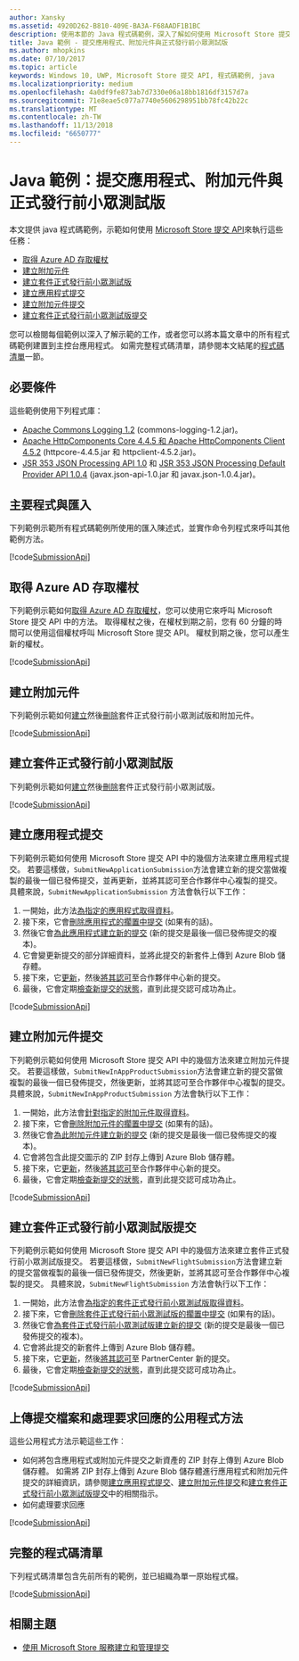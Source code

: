 ```yaml
---
author: Xansky
ms.assetid: 4920D262-B810-409E-BA3A-F68AADF1B1BC
description: 使用本節的 Java 程式碼範例，深入了解如何使用 Microsoft Store 提交 API。
title: Java 範例 - 提交應用程式、附加元件與正式發行前小眾測試版
ms.author: mhopkins
ms.date: 07/10/2017
ms.topic: article
keywords: Windows 10, UWP, Microsoft Store 提交 API, 程式碼範例, java
ms.localizationpriority: medium
ms.openlocfilehash: 4a0df9fe873ab7d7330e06a18bb1816df3157d7a
ms.sourcegitcommit: 71e8eae5c077a7740e5606298951bb78fc42b22c
ms.translationtype: MT
ms.contentlocale: zh-TW
ms.lasthandoff: 11/13/2018
ms.locfileid: "6650777"
---
```

# <a name="java-sample-submissions-for-apps-add-ons-and-flights"></a>Java 範例：提交應用程式、附加元件與正式發行前小眾測試版

本文提供 java 程式碼範例，示範如何使用 [Microsoft Store 提交 API](create-and-manage-submissions-using-windows-store-services.md)來執行這些任務：

* [取得 Azure AD 存取權杖](#token)
* [建立附加元件](#create-add-on)
* [建立套件正式發行前小眾測試版](#create-package-flight)
* [建立應用程式提交](#create-app-submission)
* [建立附加元件提交](#create-add-on-submission)
* [建立套件正式發行前小眾測試版提交](#create-flight-submission)

您可以檢閱每個範例以深入了解示範的工作，或者您可以將本篇文章中的所有程式碼範例建置到主控台應用程式。 如需完整程式碼清單，請參閱本文結尾的[程式碼清單](java-code-examples-for-the-windows-store-submission-api.md#code-listing)一節。

## <a name="prerequisites"></a>必要條件

這些範例使用下列程式庫：

* [Apache Commons Logging 1.2](http://commons.apache.org/proper/commons-logging) (commons-logging-1.2.jar)。
* [Apache HttpComponents Core 4.4.5 和 Apache HttpComponents Client 4.5.2](https://hc.apache.org/) (httpcore-4.4.5.jar 和 httpclient-4.5.2.jar)。
* [JSR 353 JSON Processing API 1.0](https://mvnrepository.com/artifact/javax.json/javax.json-api/1.0) 和 [JSR 353 JSON Processing Default Provider API 1.0.4](https://mvnrepository.com/artifact/org.glassfish/javax.json/1.0.4) (javax.json-api-1.0.jar 和 javax.json-1.0.4.jar)。

## <a name="main-program-and-imports"></a>主要程式與匯入

下列範例示範所有程式碼範例所使用的匯入陳述式，並實作命令列程式來呼叫其他範例方法。

[!code[SubmissionApi](./code/StoreServicesExamples_Submission/java/MainExample.java#L1-L64)]

<span id="token" />

## <a name="obtain-an-azure-ad-access-token"></a>取得 Azure AD 存取權杖

下列範例示範如何[取得 Azure AD 存取權杖](create-and-manage-submissions-using-windows-store-services.md#obtain-an-azure-ad-access-token)，您可以使用它來呼叫 Microsoft Store 提交 API 中的方法。 取得權杖之後，在權杖到期之前，您有 60 分鐘的時間可以使用這個權杖呼叫 Microsoft Store 提交 API。 權杖到期之後，您可以產生新的權杖。

[!code[SubmissionApi](./code/StoreServicesExamples_Submission/java/CompleteExample.java#L65-L95)]

<span id="create-add-on" />

## <a name="create-an-add-on"></a>建立附加元件

下列範例示範如何[建立](create-an-add-on.md)然後[刪除](delete-an-add-on.md)套件正式發行前小眾測試版和附加元件。

[!code[SubmissionApi](./code/StoreServicesExamples_Submission/java/CompleteExample.java#L310-L345)]

<span id="create-package-flight" />

## <a name="create-a-package-flight"></a>建立套件正式發行前小眾測試版

下列範例示範如何[建立](create-a-flight.md)然後[刪除](delete-a-flight.md)套件正式發行前小眾測試版。

[!code[SubmissionApi](./code/StoreServicesExamples_Submission/java/CompleteExample.java#L185-L221)]

<span id="create-app-submission" />

## <a name="create-an-app-submission"></a>建立應用程式提交

下列範例示範如何使用 Microsoft Store 提交 API 中的幾個方法來建立應用程式提交。 若要這樣做，```SubmitNewApplicationSubmission```方法會建立新的提交當做複製的最後一個已發佈提交，並再更新，並將其認可至合作夥伴中心複製的提交。 具體來說，```SubmitNewApplicationSubmission``` 方法會執行以下工作：

1. 一開始，此方法[為指定的應用程式取得資料](get-an-app.md)。
2. 接下來，它會[刪除應用程式的擱置中提交](delete-an-app-submission.md) (如果有的話)。
3. 然後它會[為此應用程式建立新的提交](create-an-app-submission.md) (新的提交是最後一個已發佈提交的複本)。
4. 它會變更新提交的部分詳細資料，並將此提交的新套件上傳到 Azure Blob 儲存體。
5. 接下來，它[更新](update-an-app-submission.md)，然後[將其認可](commit-an-app-submission.md)至合作夥伴中心新的提交。
6. 最後，它會定期[檢查新提交的狀態](get-status-for-an-app-submission.md)，直到此提交認可成功為止。

[!code[SubmissionApi](./code/StoreServicesExamples_Submission/java/CompleteExample.java#L97-L183)]

<span id="create-add-on-submission" />

## <a name="create-an-add-on-submission"></a>建立附加元件提交

下列範例示範如何使用 Microsoft Store 提交 API 中的幾個方法來建立附加元件提交。 若要這樣做，```SubmitNewInAppProductSubmission```方法會建立新的提交當做複製的最後一個已發佈提交，然後更新，並將其認可至合作夥伴中心複製的提交。 具體來說，```SubmitNewInAppProductSubmission``` 方法會執行以下工作：

1. 一開始，此方法會[針對指定的附加元件取得資料](get-an-add-on.md)。
2. 接下來，它會[刪除附加元件的擱置中提交](delete-an-add-on-submission.md) (如果有的話)。
3. 然後它會[為此附加元件建立新的提交](create-an-add-on-submission.md) (新的提交是最後一個已發佈提交的複本)。
4. 它會將包含此提交圖示的 ZIP 封存上傳到 Azure Blob 儲存體。
5. 接下來，它[更新](update-an-add-on-submission.md)，然後[將其認可](commit-an-add-on-submission.md)至合作夥伴中心新的提交。
6. 最後，它會定期[檢查新提交的狀態](get-status-for-an-add-on-submission.md)，直到此提交認可成功為止。

[!code[SubmissionApi](./code/StoreServicesExamples_Submission/java/CompleteExample.java#L347-L431)]

<span id="create-flight-submission" />

## <a name="create-a-package-flight-submission"></a>建立套件正式發行前小眾測試版提交

下列範例示範如何使用 Microsoft Store 提交 API 中的幾個方法來建立套件正式發行前小眾測試版提交。 若要這樣做，```SubmitNewFlightSubmission```方法會建立新的提交當做複製的最後一個已發佈提交，然後更新，並將其認可至合作夥伴中心複製的提交。 具體來說，```SubmitNewFlightSubmission``` 方法會執行以下工作：

1. 一開始，此方法會[為指定的套件正式發行前小眾測試版取得資料](get-a-flight.md)。
2. 接下來，它會[刪除套件正式發行前小眾測試版的擱置中提交](delete-a-flight-submission.md) (如果有的話)。
3. 然後它會[為套件正式發行前小眾測試版建立新的提交](create-a-flight-submission.md) (新的提交是最後一個已發佈提交的複本)。
4. 它會將此提交的新套件上傳到 Azure Blob 儲存體。
5. 接下來，它[更新](update-a-flight-submission.md)，然後[將其認可](commit-a-flight-submission.md)至 PartnerCenter 新的提交。
6. 最後，它會定期[檢查新提交的狀態](get-status-for-a-flight-submission.md)，直到此提交認可成功為止。

[!code[SubmissionApi](./code/StoreServicesExamples_Submission/java/CompleteExample.java#L223-L308)]

<span id="utilities" />

## <a name="utility-methods-to-upload-submission-files-and-handle-request-responses"></a>上傳提交檔案和處理要求回應的公用程式方法

這些公用程式方法示範這些工作︰

* 如何將包含應用程式或附加元件提交之新資產的 ZIP 封存上傳到 Azure Blob 儲存體。 如需將 ZIP 封存上傳到 Azure Blob 儲存體進行應用程式和附加元件提交的詳細資訊，請參閱[建立應用程式提交](manage-app-submissions.md#create-an-app-submission)、[建立附加元件提交](manage-add-on-submissions.md#create-an-add-on-submission)和[建立套件正式發行前小眾測試版提交](manage-flight-submissions.md#create-a-package-flight-submission)中的相關指示。
* 如何處理要求回應

[!code[SubmissionApi](./code/StoreServicesExamples_Submission/java/CompleteExample.java#L433-L490)]

<span id="code-listing" />

## <a name="complete-code-listing"></a>完整的程式碼清單

下列程式碼清單包含先前所有的範例，並已組織為單一原始程式檔。

[!code[SubmissionApi](./code/StoreServicesExamples_Submission/java/CompleteExample.java#L1-L491)]

## <a name="related-topics"></a>相關主題

* [使用 Microsoft Store 服務建立和管理提交](create-and-manage-submissions-using-windows-store-services.md)
